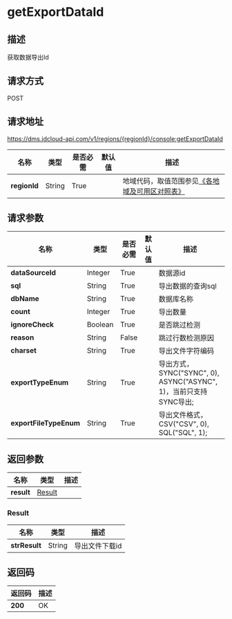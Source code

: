# getExportDataId


## 描述
获取数据导出Id

## 请求方式
POST

## 请求地址
https://dms.jdcloud-api.com/v1/regions/{regionId}/console:getExportDataId

|名称|类型|是否必需|默认值|描述|
|---|---|---|---|---|
|**regionId**|String|True| |地域代码，取值范围参见[《各地域及可用区对照表》](../Enum-Definitions/Regions-AZ.md)|

## 请求参数
|名称|类型|是否必需|默认值|描述|
|---|---|---|---|---|
|**dataSourceId**|Integer|True| |数据源id|
|**sql**|String|True| |导出数据的查询sql|
|**dbName**|String|True| |数据库名称|
|**count**|Integer|True| |导出数量|
|**ignoreCheck**|Boolean|True| |是否跳过检测|
|**reason**|String|False| |跳过行数检测原因|
|**charset**|String|True| |导出文件字符编码|
|**exportTypeEnum**|String|True| |导出方式，SYNC("SYNC", 0), ASYNC("ASYNC", 1)，当前只支持SYNC导出;|
|**exportFileTypeEnum**|String|True| |导出文件格式，CSV("CSV", 0), SQL("SQL", 1);|


## 返回参数
|名称|类型|描述|
|---|---|---|
|**result**|[Result](getexportdataid#result)| |

### <div id="result">Result</div>
|名称|类型|描述|
|---|---|---|
|**strResult**|String|导出文件下载id|

## 返回码
|返回码|描述|
|---|---|
|**200**|OK|
